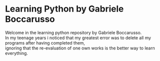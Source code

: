 # Learning Python by Gabriele Boccarusso

Welcome in the learning python repository by Gabriele Boccarusso.
<br>
In my teenage years i noticed that my greatest error was to delete all my programs after having completed them,
<br>
ignoring that the re-evaluation of one own works is the better way to learn everything.

